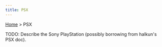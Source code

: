 ```yaml
---
title: PSX
---
```


[Home](Main%20Page.md.md) > PSX

TODO: Describe the Sony PlayStation (possibly borrowing from halkun's
PSX doc).

